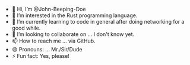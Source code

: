 - 👋 Hi, I’m @John-Beeping-Doe
- 👀 I’m interested in the Rust programming language.
- 🌱 I’m currently learning to code in general after doing networking for a good while.
- 💞️ I’m looking to collaborate on ... I don't know yet. 
- 📫 How to reach me ... via GitHub.
- 😄 Pronouns: ... Mr./Sir/Dude
- ⚡ Fun fact: Yes, please!

<!---
John-Beeping-Doe/John-Beeping-Doe is a ✨ special ✨ repository because its `README.md` (this file) appears on your GitHub profile.
You can click the Preview link to take a look at your changes.
--->
